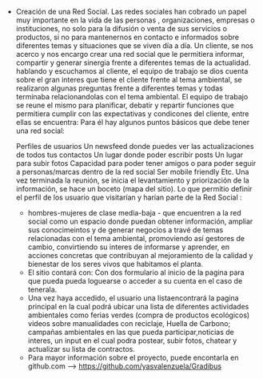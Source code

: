 * Creación de una Red Social.
	Las redes sociales han cobrado un papel muy importante en la vida de las personas , organizaciones, empresas o instituciones, no solo para la difusión o venta de sus servicios o productos, si no para mantenernos en contacto e informados sobre diferentes temas y situaciones que se viven día a día.
	Un cliente, se nos acerco y nos encargo crear una red social que le permitiera informar, compartir y generar sinergia frente a diferentes temas de la actualidad. hablando y escuchamos al cliente, el equipo de trabajo se dios cuenta sobre el gran interes que tiene el cliente frente al tema ambiental, se realizaron algunas preguntas frente a diferentes temas y todas terminaba relacionandolas con el tema ambiental.
	El equipo de trabajo se reune el mismo para planificar, debatir y repartir funciones que permitiera cumplir con las expectativas y condicones del cliente, entre ellas se encuentra:
	Para él hay algunos puntos básicos que debe tener una red social:

	Perfiles de usuarios
	Un newsfeed donde puedes ver las actualizaciones de todos tus contactos
	Un lugar donde poder escribir posts
	Un lugar para subir fotos
	Capacidad para poder tener amigos o para poder seguir a personas/marcas dentro de la red social
	Ser mobile friendly
	Etc.
	Una vez terminada la reunión, se inicia el levantamiento y priorización de la información, se hace un boceto (mapa del sitio).
	Lo que permitio definir el perfil de los usuario que visitarían y harían parte de la Red Social :
	* hombres-mujeres de clase media-baja - que encuentren a la red social como un espacio donde puedan obtener información, ampliar sus conocimeintos y de generar negocios a travé de temas relacionadas con el tema ambiental, promoviendo así gestores de cambio, convirtiendo su interes de informarse y aprender, en acciones concretas que contribuyan al mejoramiento de la calidad y bienestar de los seres vivos que habitamos el planta.
	* El sitio contará con:
	Con dos formulario al inicio de la pagina para que pueda pueda loguearse o acceder a su cuenta en el caso de tenerala.
	* Una vez haya accedido, el usuario una listaencontrará la pagina principal en la cual podrá ubicar una lista de diferentes actividades ambientales como ferias verdes (compra de productos ecológicos) videos sobre manualidades con reciclaje, Huella de Carbono; campañas ambientales en las que pueda participar,noticias de interes, un input en el cual podra postear, subir fotos, chatear y actualizar su lista de contractos.
	* Para mayor información sobre el proyecto, puede encontarla en github.com --> https://github.com/yasvalenzuela/Gradibus
